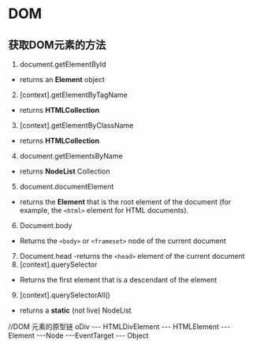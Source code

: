 # DOM

## 获取DOM元素的方法
1. document.getElementById 
 - returns an __Element__ object 
2. [context].getElementByTagName 
 - returns __HTMLCollection__
3. [context].getElementByClassName
 - returns  __HTMLCollection__
4. document.getElementsByName 
 - returns __NodeList__ Collection
5. document.documentElement
 - returns the __Element__ that is the root element of the document 
   (for example, the `<html>` element for HTML documents).
6. Document.body
 - Returns the `<body>` or `<frameset>` node of the current document
7. Document.head
   -returns the `<head>` element of the current document
8. [context].querySelector
 - Returns the first element that is a descendant of the element
9. [context].querySelectorAll()
- returns a __static__ (not live) NodeList

//DOM 元素的原型链 
oDiv --- HTMLDivElement --- HTMLElement --- Element ---Node ---EventTarget --- Object
